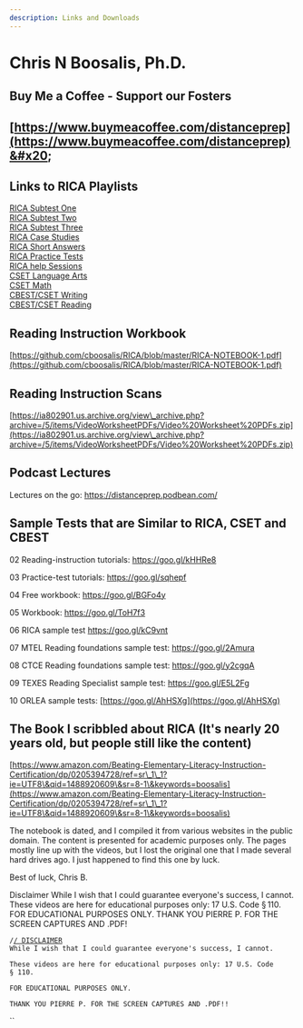 ```yaml
---
description: Links and Downloads
---
```


# Chris N Boosalis, Ph.D.

## Buy Me a Coffee - Support our Fosters

## &#x20;[https://www.buymeacoffee.com/distanceprep](https://www.buymeacoffee.com/distanceprep)&#x20;

## Links to RICA Playlists

[RICA Subtest One](https://youtube.com/playlist?list=PLqtE950p5U00ZOQNBrwHZiQ8nNMh0jh2l)\
[RICA Subtest Two](https://youtube.com/playlist?list=PLqtE950p5U014dxGmGn9\_TyWsI38OjOYA)\
[RICA Subtest Three](https://youtube.com/playlist?list=PLqtE950p5U01iuPxWmnotSGvASQ889\_0f)\
[RICA Case Studies](https://youtube.com/playlist?list=PLqtE950p5U021f4sfABXQpi26ZNuWuAqH)\
[RICA Short Answers](https://youtube.com/playlist?list=PLqtE950p5U00JkXFbzUkloBHtFeMCT7KW)\
[RICA Practice Tests](https://youtube.com/playlist?list=PLqtE950p5U03B3etj5iih1xl3XsakvXCm)\
[RICA help Sessions](https://youtube.com/playlist?list=PLqtE950p5U0300YlAeGC4-MORy4I1bClT)\
[CSET Language Arts](https://www.youtube.com/playlist?list=PLqtE950p5U03rxVdHKL67uEw2QUq6NMbI)\
[CSET Math](https://youtube.com/playlist?list=PLqtE950p5U00ffRyIrytww81ZEC4veY66)\
[CBEST/CSET Writing](https://www.youtube.com/playlist?list=PL54CA0C8AF85F2857)\
[CBEST/CSET Reading](https://www.youtube.com/playlist?list=PL54CA0C8AF85F2857)

## Reading Instruction Workbook

[https://github.com/cboosalis/RICA/blob/master/RICA-NOTEBOOK-1.pdf](https://github.com/cboosalis/RICA/blob/master/RICA-NOTEBOOK-1.pdf)

## Reading Instruction Scans

[https://ia802901.us.archive.org/view\_archive.php?archive=/5/items/VideoWorksheetPDFs/Video%20Worksheet%20PDFs.zip](https://ia802901.us.archive.org/view\_archive.php?archive=/5/items/VideoWorksheetPDFs/Video%20Worksheet%20PDFs.zip)

## Podcast Lectures

Lectures on the go: [https://distanceprep.podbean.com/ ](https://distanceprep.podbean.com/)

## Sample Tests that are Similar to RICA, CSET and CBEST

02 Reading-instruction tutorials: [https://goo.gl/kHHRe8 ](https://goo.gl/kHHRe8)

03 Practice-test tutorials: [https://goo.gl/sqhepf ](https://goo.gl/sqhepf)

04 Free workbook: [https://goo.gl/BGFo4y ](https://goo.gl/BGFo4y)

05 Workbook: [https://goo.gl/ToH7f3 ](https://goo.gl/ToH7f3)

06 RICA sample test [https://goo.gl/kC9vnt ](https://goo.gl/kC9vnt)

07 MTEL Reading foundations sample test: [https://goo.gl/2Amura ](https://goo.gl/2Amura)

08 CTCE Reading foundations sample test: [https://goo.gl/y2cgqA ](https://goo.gl/y2cgqA)

09 TEXES Reading Specialist sample test: [https://goo.gl/E5L2Fg ](https://goo.gl/E5L2Fg)

10 ORLEA sample tests: [https://goo.gl/AhHSXg](https://goo.gl/AhHSXg)



## The Book I scribbled about RICA (It's nearly 20 years old, but people still like the content)

[https://www.amazon.com/Beating-Elementary-Literacy-Instruction-Certification/dp/0205394728/ref=sr\_1\_1?ie=UTF8\&qid=1488920609\&sr=8-1\&keywords=boosalis](https://www.amazon.com/Beating-Elementary-Literacy-Instruction-Certification/dp/0205394728/ref=sr\_1\_1?ie=UTF8\&qid=1488920609\&sr=8-1\&keywords=boosalis)

The notebook is dated, and I compiled it from various websites in the public domain. The content is presented for academic purposes only. The pages mostly line up with the videos, but I lost the original one that I made several hard drives ago. I just happened to find this one by luck.



Best of luck, Chris B.



Disclaimer While I wish that I could guarantee everyone's success, I cannot. These videos are here for educational purposes only: 17 U.S. Code § 110. FOR EDUCATIONAL PURPOSES ONLY. THANK YOU PIERRE P. FOR THE SCREEN CAPTURES AND .PDF!

<pre class="language-html"><code class="lang-html">/<a data-footnote-ref href="#user-content-fn-1">/ DISCLAIMER</a>
While I wish that I could guarantee everyone's success, I cannot. 

These videos are here for educational purposes only: 17 U.S. Code § 110.

FOR EDUCATIONAL PURPOSES ONLY. 

THANK YOU PIERRE P. FOR THE SCREEN CAPTURES AND .PDF!!
</code></pre>



``



[^1]: 
